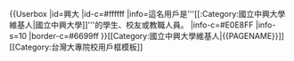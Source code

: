 {{Userbox
  |id=興大
  |id-c=#ffffff
  |info=這名用戶是'''[[:Category:國立中興大學維基人|國立中興大學]]'''的學生、校友或教職人員。
  |info-c=#E0E8FF
  |info-s=10
  |border-c=#6699ff
}}<includeonly>[[Category:國立中興大學維基人|{{PAGENAME}}]]</includeonly>
<noinclude>
[[Category:台灣大專院校用戶框模板]]
</noinclude>